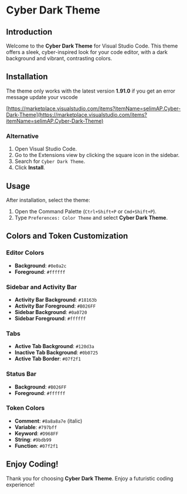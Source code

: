 # Cyber Dark Theme

## Introduction

Welcome to the **Cyber Dark Theme** for Visual Studio Code. This theme offers a sleek, cyber-inspired look for your code editor, with a dark background and vibrant, contrasting colors.

## Installation
The theme only works with the latest version **1.91.0** if you get an error message update your vscode

[https://marketplace.visualstudio.com/items?itemName=selimAP.Cyber-Dark-Theme](https://marketplace.visualstudio.com/items?itemName=selimAP.Cyber-Dark-Theme)

### Alternative 
1. Open Visual Studio Code.
2. Go to the Extensions view by clicking the square icon in the sidebar.
3. Search for `Cyber Dark Theme`.
4. Click **Install**.

## Usage

After installation, select the theme:

1. Open the Command Palette (`Ctrl+Shift+P` or `Cmd+Shift+P`).
2. Type `Preferences: Color Theme` and select **Cyber Dark Theme**.

## Colors and Token Customization

### Editor Colors
- **Background**: `#0e0a2c`
- **Foreground**: `#ffffff`

### Sidebar and Activity Bar
- **Activity Bar Background**: `#18163b`
- **Activity Bar Foreground**: `#B026FF`
- **Sidebar Background**: `#0a0720`
- **Sidebar Foreground**: `#ffffff`

### Tabs
- **Active Tab Background**: `#120d3a`
- **Inactive Tab Background**: `#0b0725`
- **Active Tab Border**: `#07f2f1`

### Status Bar
- **Background**: `#B026FF`
- **Foreground**: `#ffffff`

### Token Colors
- **Comment**: `#8a8a8a7e` (italic)
- **Variable**: `#797bff`
- **Keyword**: `#D968FF`
- **String**: `#9bdb99`
- **Function**: `#07f2f1`

## Enjoy Coding!

Thank you for choosing **Cyber Dark Theme**. Enjoy a futuristic coding experience!
